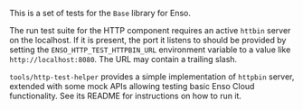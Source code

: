 This is a set of tests for the `Base` library for Enso.

The run test suite for the HTTP component requires an active `httbin` server on
the localhost. If it is present, the port it listens to should be provided by
setting the `ENSO_HTTP_TEST_HTTPBIN_URL` environment variable to a value like
`http://localhost:8080`. The URL may contain a trailing slash.

`tools/http-test-helper` provides a simple implementation of `httpbin` server,
extended with some mock APIs allowing testing basic Enso Cloud functionality.
See its README for instructions on how to run it.
